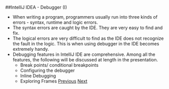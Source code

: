 ##IntelliJ IDEA - Debugger (I)
* When writing a program, programmers usually run into three kinds of errors - syntax, runtime and logic errors.
* The syntax errors are caught by the IDE. They are very easy to find and fix.
* The logical errors are very difficult to find as the IDE does not recognize the fault in the logic. This is when using debugger in the IDE becomes extremely handy.
* Debugging features in IntelliJ IDE are comprehensive. Among all the features, the following will be discussed at length in the presentation.
    * Break points/ conditional breakpoints
    * Configuring the debugger
    * Inline Debugging
    * Exploring Frames
[Previous](Slide13_GitIntegrationV)  [Next](Slide15_DebuggerII)
